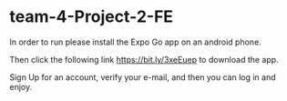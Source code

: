 # team-4-Project-2-FE
In order to run please install the Expo Go app on an android phone.

Then click the following link https://bit.ly/3xeEuep to download the app.

Sign Up for an account, verify your e-mail, and then you can log in and enjoy.
